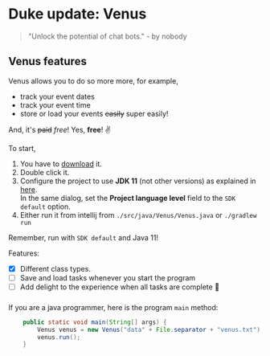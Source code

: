 # Duke update: Venus

> "Unlock the potential of chat bots." - by nobody

## Venus features

Venus allows you to do so more more, for example,
- track your event dates
- track your event time
- store or load your events ~~easily~~ super easily!

And, it's ~~paid~~ _free_! Yes, **free**! :v:

To start,
1. You have to [download](https://github.com/peterXGD/ip) it.
2. Double click it.
3. Configure the project to use **JDK 11** (not other versions) as explained in [here](https://www.jetbrains.com/help/idea/sdk.html#set-up-jdk).<br>
   In the same dialog, set the **Project language level** field to the `SDK default` option.
4. Either run it from intellij from `./src/java/Venus/Venus.java` or `./gradlew run`

Remember, run with `SDK default` and Java 11!

Features:
- [x] Different class types.
- [ ] Save and load tasks whenever you start the program
- [ ] Add delight to the experience when all tasks are complete :tada:

###
If you are a java programmer, here is the program `main` method:

```java
    public static void main(String[] args) {
        Venus venus = new Venus("data" + File.separator + "venus.txt");
        venus.run();
    }
```
